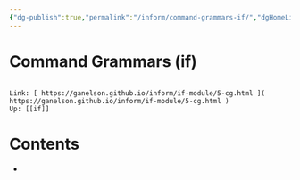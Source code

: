 ```yaml
---
{"dg-publish":true,"permalink":"/inform/command-grammars-if/","dgHomeLink":true,"dgPassFrontmatter":false}
---
```


# Command Grammars (if)
```ad-info

Link: [ https://ganelson.github.io/inform/if-module/5-cg.html ]( https://ganelson.github.io/inform/if-module/5-cg.html )
Up: [[if]]
```

# Contents
- 